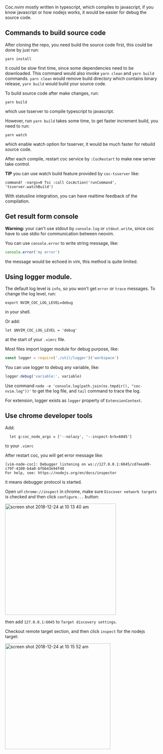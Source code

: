 Coc.nvim mostly written in typescript, which compiles to javascript, if you know javascript or how nodejs works, it would be easier for debug the source code.

## Commands to build source code

After cloning the repo, you need build the source code first, this could be done by just run:

```
yarn install
```

it could be slow first time, since some dependencies need to be downloaded. This command would also invoke `yarn clean` and `yarn build` commands.  `yarn clean` would remove build directory which contains binary release, `yarn build` would build your source code.

To build source code after make changes, run:

```
yarn build
``` 

which use tsserver to compile typescript to javascript.

However, run `yarn build` takes some time, to get faster increment build, you need to run:

```
yarn watch
```
which enable watch option for tsserver, it would be much faster for rebuild source code.

After each compile, restart coc service by `:CocRestart` to make new server take control.

**TIP** you can use watch build feature provided by `coc-tsserver` like:

``` vim
command! -nargs=0 Tsc :call CocAction('runCommand', 'tsserver.watchBuild')
```
With statusline integration, you can have realtime feedback of the compilation.

## Get result form console

**Warning:** your can't use stdout by `console.log` or `stdout.write`, since coc have to use stdio for communication between neovim.

You can use `console.error` to write string message, like:
``` js
console.error('my error')
```
the message would be echoed in vim, this method is quite limited.

## Using logger module.

The default log level is `info`, so you won't get `error` or `trace` messages.
To change the log level, run:

```
export NVIM_COC_LOG_LEVEL=debug
``` 
in your shell.

Or add:
``` vim
let $NVIM_COC_LOG_LEVEL = 'debug'
```
at the start of your `.vimrc` file.

Most files import logger module for debug purpose, like:
``` js
const logger = require('./util/logger')('workspace')
```
You can use logger to debug any variable, like:
``` js
logger.debug('variable:', variable)
```
Use command `node -e 'console.log(path.join(os.tmpdir(), "coc-nvim.log"))'` to get the log file, and `tail` command to trace the log.

For extension, logger exists as `logger` property of `ExtensionContext`.

## Use chrome developer tools

Add:
```
  let g:coc_node_args = ['--nolazy', '--inspect-brk=6045']
```
to your `.vimrc`

After restart coc, you will get error message like:
```
[vim-node-coc]: Debugger listening on ws://127.0.0.1:6045/cd7eea09-c79f-4100-b4a0-bfbb43e94f48
For help, see: https://nodejs.org/en/docs/inspector
```
it means debugger protocol is started.

Open url `chrome://inspect` in chrome, make sure `Discover network targets` is checked and then click `configure...` button:

<img width="363" alt="screen shot 2018-12-24 at 10 13 40 am" src="https://user-images.githubusercontent.com/251450/50389401-d1d48280-0764-11e9-941e-c7faa92b8603.png">

then add `127.0.0.1:6045` to `Target discovery settings`.

Checkout remote target section, and then click `inspect` for the nodejs target:

<img width="345" alt="screen shot 2018-12-24 at 10 15 52 am" src="https://user-images.githubusercontent.com/251450/50389417-12340080-0765-11e9-85ac-f1529e6d79b9.png">